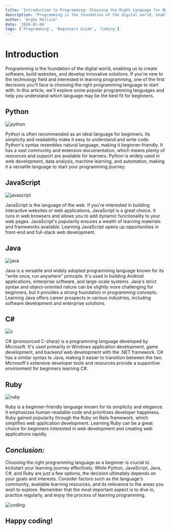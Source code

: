 ```yaml
---
title: 'Introduction to Programming: Choosing the Right Language for Beginners'
description: "Programming is the foundation of the digital world, enabling us to create software, build websites, and develop innovative solutions. If you're new to the technology field and interested in learning programming, one of the first decisions you'll face is choosing the right programming language to start with. In this article, we'll explore some popular programming languages and help you understand which language may be the best fit for beginners."
author: 'Argha Mallick'
date: '2024-01-04'
tags: ['Programming', 'Beginners Guide', 'Coding']
---
```


# Introduction

Programming is the foundation of the digital world, enabling us to create software, build websites, and develop innovative solutions. If you're new to the technology field and interested in learning programming, one of the first decisions you'll face is choosing the right programming language to start with. In this article, we'll explore some popular programming languages and help you understand which language may be the best fit for beginners.

## Python

![python](https://images.pexels.com/photos/1181671/pexels-photo-1181671.jpeg "python")

Python is often recommended as an ideal language for beginners. Its simplicity and readability make it easy to understand and write code. Python's syntax resembles natural language, making it beginner-friendly. It has a vast community and extensive documentation, which means plenty of resources and support are available for learners. Python is widely used in web development, data analysis, machine learning, and automation, making it a versatile language to start your programming journey.

## JavaScript

![javascript](https://www.w3docs.com/uploads/media/default/0001/05/4482fe09d95a0be765154b9cefff5e07f7fc32ff.png "javascript")

JavaScript is the language of the web. If you're interested in building interactive websites or web applications, JavaScript is a great choice. It runs in web browsers and allows you to add dynamic functionality to your web pages. JavaScript's popularity ensures a wealth of learning materials and frameworks available. Learning JavaScript opens up opportunities in front-end and full-stack web development.

## Java

![java](https://www.developer.com/wp-content/uploads/2022/12/java-programming-tutorials-tips.png "java")

Java is a versatile and widely adopted programming language known for its "write once, run anywhere" principle. It's used in building Android applications, enterprise software, and large-scale systems. Java's strict syntax and object-oriented nature can be slightly more challenging for beginners, but it provides a strong foundation in programming concepts. Learning Java offers career prospects in various industries, including software development and enterprise solutions.

## C#

![c](https://qubit.institute/wp-content/uploads/2022/05/C-Programming.jpg "c")

C# (pronounced C-sharp) is a programming language developed by Microsoft. It's used primarily in Windows application development, game development, and backend web development with the .NET framework. C# has a similar syntax to Java, making it easier to transition between the two. Microsoft's extensive developer tools and resources provide a supportive environment for beginners learning C#.

## Ruby

![ruby](https://res.cloudinary.com/practicaldev/image/fetch/s--jTX-RVuQ--/c_imagga_scale,f_auto,fl_progressive,h_900,q_auto,w_1600/https://dev-to-uploads.s3.amazonaws.com/i/i5dm7hap45ice8wwigi7.png "ruby")

Ruby is a beginner-friendly language known for its simplicity and elegance. It emphasizes human-readable code and prioritizes developer happiness. Ruby gained popularity through the Ruby on Rails framework, which simplifies web application development. Learning Ruby can be a great choice for beginners interested in web development and creating web applications rapidly.

## *Conclusion:*

Choosing the right programming language as a beginner is crucial to kickstart your learning journey effectively. While Python, JavaScript, Java, C#, and Ruby are just a few options, the decision ultimately depends on your goals and interests. Consider factors such as the language's community, available learning resources, and its relevance to the areas you wish to explore. Remember that the most important aspect is to dive in, practice regularly, and enjoy the process of learning programming.

![coding](https://images.pexels.com/photos/4709285/pexels-photo-4709285.jpeg "coding")

## Happy coding!
